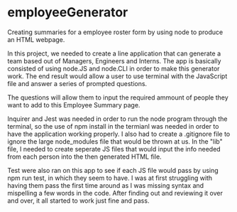 # employeeGenerator
Creating summaries for a employee roster form by using node to produce an HTML webpage.

In this project, we needed to create a line application that can generate a team based out of Managers, Engineers and Interns. The app is basically consisted of using node.JS and node.CLI in order to make this generator work. The end result would allow a user to use terminal with the JavaScript file and answer a series of prompted questions. 

The questions will allow them to input the required ammount of people they want to add to this Employee Summary page. 

Inquirer and Jest was needed in order to run the node program through the terminal, so the use of npm install in the termianl was needed in order to have the application working properly. I also had to create a .gitignore file to ignore the large node_modules file that would be thrown at us. In the "lib" file, I needed to create seperate JS files that would input the info needed from each person into the then generated HTML file. 

Test were also ran on this app to see if each JS file would pass by using npm run test, in which they seem to have. I was at first struggling with having them pass the first time around as I was missing syntax and mispelling a few words in the code. After finding out and reviewing it over and over, it all started to work just fine and pass.


